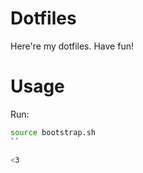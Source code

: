 Dotfiles
=======

Here're my dotfiles. Have fun!

Usage
=====

Run:
```bash
source bootstrap.sh
`` 

<3
